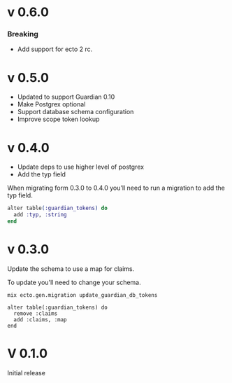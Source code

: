 # v 0.6.0

### Breaking

* Add support for ecto 2 rc.

# v 0.5.0

* Updated to support Guardian 0.10
* Make Postgrex optional
* Support database schema configuration
* Improve scope token lookup

# v 0.4.0

* Update deps to use higher level of postgrex
* Add the typ field

When migrating form 0.3.0 to 0.4.0 you'll need to run a migration to add the typ
field.

```elixir
alter table(:guardian_tokens) do
  add :typ, :string
end
```

# v 0.3.0

Update the schema to use a map for claims.

To update you'll need to change your schema.

```
mix ecto.gen.migration update_guardian_db_tokens

alter table(:guardian_tokens) do
  remove :claims
  add :claims, :map
end
```

# V 0.1.0

Initial release
